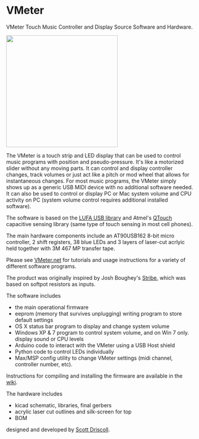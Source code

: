 VMeter
======

VMeter Touch Music Controller and Display Source Software and Hardware.

<img width="300" src="https://raw.githubusercontent.com/curiousinventor/VMeter/master/vmeter_controller.jpg">

The VMeter is a touch strip and LED display that can be used to control music programs with position and pseudo-pressure. It's like a motorized slider without any moving parts. It can control and display controller changes, track volumes or just act like a pitch or mod wheel that allows for instantaneous changes. For most music programs, the VMeter simply shows up as a generic USB MIDI device with no additional software needed. It can also be used to control or display PC or Mac system volume and CPU activity on PC (system volume control requires additional installed software). 

The software is based on the <a href="http://www.fourwalledcubicle.com/LUFA.php">LUFA USB library</a> and Atmel's <a href="http://www.atmel.com/products/touchsolutions/touchsoftware/">QTouch</a> capacitive sensing library (same type of touch sensing in most cell phones). 

The main hardware components include an AT90USB162 8-bit micro controller, 2 shift registers, 38 blue LEDs and 3 layers of laser-cut acrlyic held together with 3M 467 MP transfer tape.

Please see <a href="http://vmeter.net">VMeter.net</a> for tutorials and usage instructions for a variety of different software programs. 

The product was originally inspired by Josh Boughey's <a href="http://soundwidgets.com/stribe/">Stribe</a>, which was based on softpot resistors as inputs. 

The software includes 
* the main operational firmware
* eeprom (memory that survives unplugging) writing program to store default settings
* OS X status bar program to display and change system volume
* Windows XP & 7 program to control system volume, and on Win 7 only. display sound or CPU levels
* Arduino code to interact with the VMeter using a USB Host shield
* Python code to control LEDs individually
* Max/MSP config utility to change VMeter settings (midi channel, controller number, etc).

Instructions for compiling and installing the firmware are available in the <a href="https://github.com/curiousinventor/VMeter/wiki/Firmware-compiling-and-installing-instructions">wiki</a>.

The hardware includes
* kicad schematic, libraries, final gerbers
* acrylic laser cut outlines and silk-screen for top
* BOM
 
designed and developed by <a href="http://www.scottdriscoll.me">Scott Driscoll</a>.

